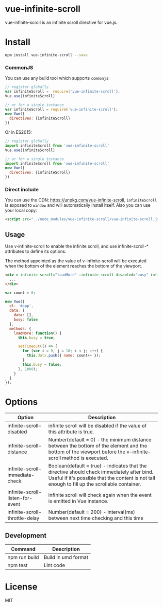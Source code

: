 # vue-infinite-scroll

vue-infinite-scroll is an infinite scroll directive for vue.js.

# Install

```Bash
npm install vue-infinite-scroll --save
```

### CommonJS

You can use any build tool which supports `commonjs`:

```JavaScript
// register globally
var infiniteScroll =  require('vue-infinite-scroll');
Vue.use(infiniteScroll)

// or for a single instance
var infiniteScroll = require('vue-infinite-scroll');
new Vue({
  directives: {infiniteScroll}
})

```

Or in ES2015:

```JavaScript
// register globally
import infiniteScroll from 'vue-infinite-scroll'
Vue.use(infiniteScroll)

// or for a single instance
import infiniteScroll from 'vue-infinite-scroll'
new Vue({
  directives: {infiniteScroll}
})

```

### Direct include

You can use the CDN: https://unpkg.com/vue-infinite-scroll, `infiniteScroll` is exposed to `window` and will automatically install itself. Also you can use your local copy:

```HTML
<script src="../node_modules/vue-infinite-scroll/vue-infinite-scroll.js"></script>
```

## Usage

Use v-infinite-scroll to enable the infinite scroll, and use infinite-scroll-* attributes to define its options.

The method appointed as the value of v-infinite-scroll will be executed when the bottom of the element reaches the bottom of the viewport.

```HTML
<div v-infinite-scroll="loadMore" :infinite-scroll-disabled="busy" infinite-scroll-distance="10">
  ...
</div>
```

```JavaScript
var count = 0;

new Vue({
  el: '#app',
  data: {
    data: [],
    busy: false
  },
  methods: {
    loadMore: function() {
      this.busy = true;

      setTimeout(() => {
        for (var i = 0, j = 10; i < j; i++) {
          this.data.push({ name: count++ });
        }
        this.busy = false;
      }, 1000);
    }
  }
});
```

# Options

| Option | Description |
| ----- | ----- |
| infinite-scroll-disabled | infinite scroll will be disabled if the value of this attribute is true. |
| infinite-scroll-distance | Number(default = 0) - the minimum distance between the bottom of the element and the bottom of the viewport before the v-infinite-scroll method is executed. |
| infinite-scroll-immediate-check | Boolean(default = true) - indicates that the directive should check immediately after bind. Useful if it's possible that the content is not tall enough to fill up the scrollable container. |
| infinite-scroll-listen-for-event | infinite scroll will check again when the event is emitted in Vue instance. |
| infinite-scroll-throttle-delay | Number(default = 200) - interval(ms) between next time checking and this time  |

## Development

|Command|Description|
|---|---|
|npm run build|Build in umd format|
|npm test|Lint code|

# License

MIT
